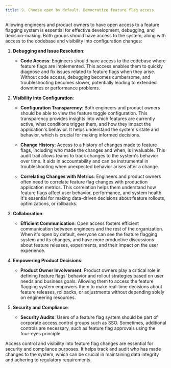 ```yaml
---
title: 9. Choose open by default. Democratize feature flag access.
---
```


Allowing engineers and product owners to have open access to a feature flagging system is essential for effective development, debugging, and decision-making. Both groups should have access to the system, along with access to the codebase and  visibility into configuration changes:

1. **Debugging and Issue Resolution**:

   - **Code Access**: Engineers should have access to the codebase where feature flags are implemented. This access enables them to quickly diagnose and fix issues related to feature flags when they arise. Without code access, debugging becomes cumbersome, and troubleshooting becomes slower, potentially leading to extended downtimes or performance problems.

2. **Visibility into Configuration**:

   - **Configuration Transparency**: Both engineers and product owners should be able to view the feature toggle configuration. This transparency provides insights into which features are currently active, what conditions trigger them, and how they impact the application's behavior. It helps understand the system's state and behavior, which is crucial for making informed decisions.

   - **Change History**: Access to a history of changes made to feature flags, including who made the changes and when, is invaluable. This audit trail allows teams to track changes to the system's behavior over time. It aids in accountability and can be instrumental in troubleshooting when unexpected behavior arises after a change.

   - **Correlating Changes with Metrics**: Engineers and product owners often need to correlate feature flag changes with production application metrics. This correlation helps them understand how feature flags affect user behavior, performance, and system health. It's essential for making data-driven decisions about feature rollouts, optimizations, or rollbacks.

3. **Collaboration**:

   - **Efficient Communication**: Open access fosters efficient communication between engineers and the rest of the organization. When it's open by default, everyone can see the feature flagging system and its changes, and have more productive discussions about feature releases, experiments, and their impact on the user experience.

4. **Empowering Product Decisions**:

   - **Product Owner Involvement**: Product owners play a critical role in defining feature flags' behavior and rollout strategies based on user needs and business goals. Allowing them to access the feature flagging system empowers them to make real-time decisions about feature releases, rollbacks, or adjustments without depending solely on engineering resources.

5. **Security and Compliance**:

   - **Security Audits**: Users of a feature flag system should be part of corporate access control groups such as SSO.  Sometimes, additional controls are necessary, such as feature flag approvals using the four-eyes principle. 

Access control and visibility into feature flag changes are essential for security and compliance purposes. It helps track and audit who has made changes to the system, which can be crucial in maintaining data integrity and adhering to regulatory requirements.
